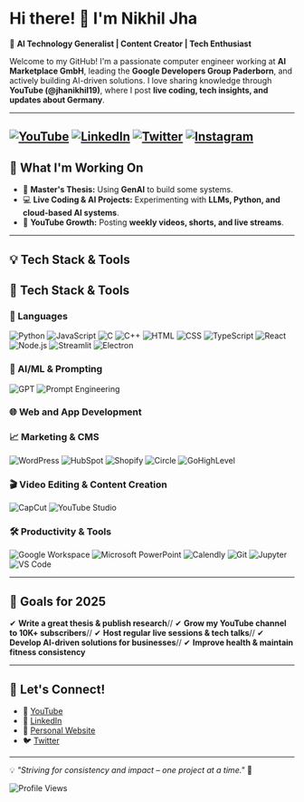 # Hi there! 👋 I'm Nikhil Jha

🚀 **AI Technology Generalist | Content Creator | Tech Enthusiast**

Welcome to my GitHub! I'm a passionate computer engineer working at **AI Marketplace GmbH**, leading the **Google Developers Group Paderborn**, and actively building AI-driven solutions. I love sharing knowledge through **YouTube (@jhanikhil19)**, where I post **live coding, tech insights, and updates about Germany**.

---
[![YouTube](https://img.shields.io/badge/YouTube-Subscribe-red?logo=youtube)](https://www.youtube.com/@jhanikhil19)
[![LinkedIn](https://img.shields.io/badge/LinkedIn-Connect-blue?logo=linkedin)](https://www.linkedin.com/in/jhanikhil19)
[![Twitter](https://img.shields.io/badge/Twitter-Follow-blue?logo=twitter)](https://twitter.com/jhanikhil19)
[![Instagram](https://img.shields.io/badge/Instagram-Follow-blue?logo=twitter)](https://instagram.com/jhanikhil19)
---
## 🚀 **What I'm Working On**
- 📌 **Master's Thesis:** Using **GenAI** to build some systems.
- 💻 **Live Coding & AI Projects:** Experimenting with **LLMs, Python, and cloud-based AI systems**.
- 🎥 **YouTube Growth:** Posting **weekly videos, shorts, and live streams**.

---

## 💡 **Tech Stack & Tools**
## 🔧 Tech Stack & Tools

### 🔹 Languages
![Python](https://img.shields.io/badge/Python-3776AB?style=for-the-badge&logo=python&logoColor=white)
![JavaScript](https://img.shields.io/badge/JavaScript-F7DF1E?style=for-the-badge&logo=javascript&logoColor=black)
![C](https://img.shields.io/badge/C-00599C?style=for-the-badge&logo=c&logoColor=white)
![C++](https://img.shields.io/badge/C++-00599C?style=for-the-badge&logo=c%2B%2B&logoColor=white)
![HTML](https://img.shields.io/badge/HTML5-E34F26?style=for-the-badge&logo=html5&logoColor=white)
![CSS](https://img.shields.io/badge/CSS3-1572B6?style=for-the-badge&logo=css3&logoColor=white)
![TypeScript](https://img.shields.io/badge/TypeScript-3178C6?style=for-the-badge&logo=typescript&logoColor=white)
![React](https://img.shields.io/badge/React-61DAFB?style=for-the-badge&logo=react&logoColor=black)
![Node.js](https://img.shields.io/badge/Node.js-339933?style=for-the-badge&logo=nodedotjs&logoColor=white)
![Streamlit](https://img.shields.io/badge/Streamlit-FF4B4B?style=for-the-badge&logo=streamlit&logoColor=white)
![Electron](https://img.shields.io/badge/Electron-47848F?style=for-the-badge&logo=electron&logoColor=white)




### 🤖 AI/ML & Prompting
![GPT](https://img.shields.io/badge/GPT-OpenAI-1A56D3?style=for-the-badge&logo=openai&logoColor=white)
![Prompt Engineering](https://img.shields.io/badge/Prompting-Expert-FF9900?style=for-the-badge)

### 🌐 Web and App Development




### 📈 Marketing & CMS
![WordPress](https://img.shields.io/badge/WordPress-21759B?style=for-the-badge&logo=wordpress&logoColor=white)
![HubSpot](https://img.shields.io/badge/HubSpot-FF7A59?style=for-the-badge&logo=hubspot&logoColor=white)
![Shopify](https://img.shields.io/badge/Shopify-7AB55C?style=for-the-badge&logo=shopify&logoColor=white)
![Circle](https://img.shields.io/badge/Circle-000000?style=for-the-badge&logo=circle&logoColor=white)
![GoHighLevel](https://img.shields.io/badge/GoHighLevel-0055FF?style=for-the-badge&logo=highlevel&logoColor=white)

### 🎬 Video Editing & Content Creation
![CapCut](https://img.shields.io/badge/CapCut-000000?style=for-the-badge&logo=capcut&logoColor=white)
![YouTube Studio](https://img.shields.io/badge/YouTube%20Studio-FF0000?style=for-the-badge&logo=youtube&logoColor=white)

### 🛠️ Productivity & Tools
![Google Workspace](https://img.shields.io/badge/Google%20Workspace-4285F4?style=for-the-badge&logo=google&logoColor=white)
![Microsoft PowerPoint](https://img.shields.io/badge/MS%20PowerPoint-B7472A?style=for-the-badge&logo=microsoft-powerpoint&logoColor=white)
![Calendly](https://img.shields.io/badge/Calendly-006BFF?style=for-the-badge&logo=calendly&logoColor=white)
![Git](https://img.shields.io/badge/Git-F05032?style=for-the-badge&logo=git&logoColor=white)
![Jupyter](https://img.shields.io/badge/Jupyter-F37626?style=for-the-badge&logo=jupyter&logoColor=white)
![VS Code](https://img.shields.io/badge/VS%20Code-007ACC?style=for-the-badge&logo=visual-studio-code&logoColor=white)


---

## 🎯 **Goals for 2025**
✔ **Write a great thesis & publish research**//
✔ **Grow my YouTube channel to 10K+ subscribers**//
✔ **Host regular live sessions & tech talks**//
✔ **Develop AI-driven solutions for businesses**//
✔ **Improve health & maintain fitness consistency**

---

## 📢 **Let's Connect!**
- 🎥 [YouTube](https://www.youtube.com/@jhanikhil19)
- 💼 [LinkedIn](https://www.linkedin.com/in/your-profile)
- 📝 [Personal Website](https://jhanikhil19.github.io) 
- 🐦 [Twitter](https://twitter.com/yourhandle)

---

💡 *"Striving for consistency and impact – one project at a time."* 🚀


![Profile Views](https://komarev.com/ghpvc/?username=jhanikhil19&color=blue)


